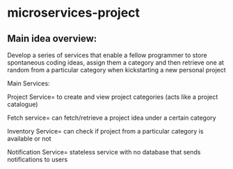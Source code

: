# microservices-project

## Main idea overview:

Develop a series of services that enable a fellow programmer to store spontaneous coding ideas, assign them a category and then retrieve one at random from a particular category when kickstarting a new personal project


Main Services:

Project Service= to create and view project categories (acts like a project catalogue)

Fetch service= can fetch/retrieve a project idea under a certain category

Inventory Service= can check if project from a particular category is available or not 

Notification Service= stateless service with no database that sends notifications to users


